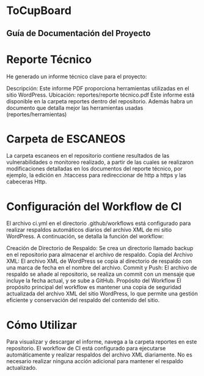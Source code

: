 # ToCupBoard


## Guía de Documentación del Proyecto

# Reporte Técnico
He generado un informe técnico clave para el proyecto:

Descripción: Este informe PDF proporciona herramientas utilizadas en el sitio WordPress.
Ubicación: reportes/reporte técnico.pdf
Este informe está disponible en la carpeta reportes dentro del repositorio. Además habra un documento que detalla mejor las herramientas usadas (reportes/herramientas)


# Carpeta de ESCANEOS
La carpeta escaneos en el repositorio contiene resultados de las vulnerabilidades o monitoreo realizado, a partir de las cuales se realizaron modificaciones detalladas en los documentos del reporte técnico, por ejemplo, la edición en .htaccess para redireccionar de http a https y las cabeceras Http.

# Configuración del Workflow de CI
El archivo ci.yml en el directorio .github/workflows está configurado para realizar respaldos automáticos diarios del archivo XML de mi sitio WordPress. A continuación, se detalla la función del workflow:

Creación de Directorio de Respaldo: Se crea un directorio llamado backup en el repositorio para almacenar el archivo de respaldo.
Copia del Archivo XML: El archivo XML de WordPress se copia al directorio de respaldo con una marca de fecha en el nombre del archivo.
Commit y Push: El archivo de respaldo se añade al repositorio, se realiza un commit con un mensaje que incluye la fecha actual, y se sube a GitHub.
Propósito del Workflow
El propósito principal del workflow es mantener una copia de seguridad actualizada del archivo XML del sitio WordPress, lo que permite una gestión eficiente y conservación del respaldo del contenido del sitio.

# Cómo Utilizar
Para visualizar y descargar el informe, navega a la carpeta reportes en este repositorio. El workflow de CI está configurado para ejecutarse automáticamente y realizar respaldos del archivo XML diariamente. No es necesario realizar ninguna acción adicional para mantener el respaldo actualizado.
